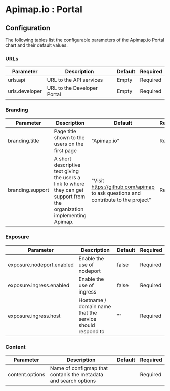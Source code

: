 # Apimap.io : Portal

## Configuration

The following tables list the configurable parameters of the Apimap.io Portal chart and their default values.

### URLs

| Parameter                         | Description                          | Default                                   | Required |
| --------------------------------- | ------------------------------------ | ----------------------------------------- | -------- |
| urls.api                          | URL to the API services              | Empty | Required |
| urls.developer                    | URL to the Developer Portal          | Empty | Required |

### Branding

| Parameter                         | Description                          | Default                                   | Required |
| --------------------------------- | ------------------------------------ | ----------------------------------------- | -------- |
| branding.title                    | Page title shown to the users on the first page | "Apimap.io" | Required |
| branding.support                  | A short descriptive text giving the users a link to where they can get support from the organization implementing Apimap. | "Visit https://github.com/apimap to ask questions and contribute to the project"  | Required |

### Exposure

| Parameter                         | Description                          | Default                                   | Required |
| --------------------------------- | ------------------------------------ | ----------------------------------------- | -------- |
| exposure.nodeport.enabled         | Enable the use of nodeport           | false                                     | Required |
| exposure.ingress.enabled          | Enable the use of ingress            | false                                     | Required |
| exposure.ingress.host             | Hostname / domain name that the service should respond to | ""                   | Required | 

### Content

| Parameter             | Description                                                     | Default                                   | Required  |
|-----------------------|-----------------------------------------------------------------| ----------------------------------------- |-----------|
| content.options       | Name of configmap that contanis the metadata and search options | | Required  |
